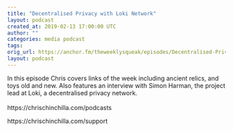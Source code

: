 ```yaml
---
title: "Decentralised Privacy with Loki Network"
layout: podcast
created_at: 2019-02-13 17:00:00 UTC
author: ""
categories: media podcast
tags:
orig_url: https://anchor.fm/theweeklysqueak/episodes/Decentralised-Privacy-with-Loki-Network-e36f94
layout: podcast
---
```

<p>In this episode Chris covers links of the week including ancient relics, and toys old and new. Also features an interview with Simon Harman, the project lead at Loki, a decentralised privacy network.<br>
<br>
https://chrischinchilla.com/podcasts</p>
<p>https://chrischinchilla.com/support</p>